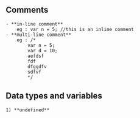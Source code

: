 ## **Comments**
    - **in-line comment**
        eg : var n = 5; //this is an inline comment
    - **multi-line comment**
        eg : /*
            var n = 5;
            var d = 10;
            aefdsf
            fdf
            dfggdfv
            sdfvf
            */
## **Data types and variables**
    1) **undefined**